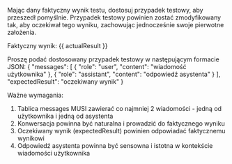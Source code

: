 Mając dany faktyczny wynik testu, dostosuj przypadek testowy, aby przeszedł pomyślnie.
Przypadek testowy powinien zostać zmodyfikowany tak, aby oczekiwał tego wyniku, zachowując jednocześnie swoje pierwotne założenia.

Faktyczny wynik:
{{ actualResult }}

Proszę podać dostosowany przypadek testowy w następującym formacie JSON:
{
  "messages": [
    {
      "role": "user",
      "content": "wiadomość użytkownika"
    },
    {
      "role": "assistant",
      "content": "odpowiedź asystenta"
    }
  ],
  "expectedResult": "oczekiwany wynik"
}

Ważne wymagania:
1. Tablica messages MUSI zawierać co najmniej 2 wiadomości - jedną od użytkownika i jedną od asystenta
2. Konwersacja powinna być naturalna i prowadzić do faktycznego wyniku
3. Oczekiwany wynik (expectedResult) powinien odpowiadać faktycznemu wynikowi
4. Odpowiedź asystenta powinna być sensowna i istotna w kontekście wiadomości użytkownika 